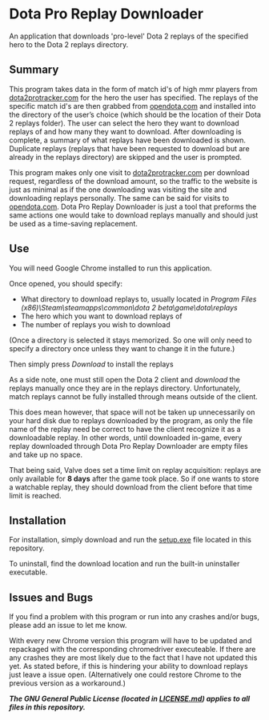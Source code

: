 # Dota Pro Replay Downloader
  An application that downloads 'pro-level' Dota 2 replays of the specified hero to the Dota 2 replays directory.

  ## Summary
  This program takes data in the form of match id's of high mmr players from [dota2protracker.com](https://www.dota2protracker.com/) 
  for the hero the user has specified. The replays of the specific match id's are then grabbed from  [opendota.com](https://www.opendota.com/) 
  and installed into the directory of the user’s choice (which should be the location of their Dota 2 replays folder). The user can select 
  the hero they want to download replays of and how many they want to download. After downloading is complete, a summary of what replays 
  have been downloaded is shown. Duplicate replays (replays that have been requested to download but are already in the replays directory) 
  are skipped and the user is prompted.
  
  This program makes only one visit to [dota2protracker.com](https://www.dota2protracker.com/) per download request, regardless 
  of the download amount, so the traffic to the website is just as minimal as if the one downloading was visiting the site and downloading 
  replays personally. The same can be said for visits to [opendota.com](https://www.opendota.com/). Dota Pro Replay Downloader is just a tool 
  that preforms the same actions one would take to download replays manually and should just be used as a time-saving replacement.
  
  ## Use
  You will need Google Chrome installed to run this application.
  
  Once opened, you should specify:
  - What directory to download replays to, usually located in 
  *Program Files (x86)\Steam\steamapps\common\dota 2 beta\game\dota\replays* 
  - The hero which you want to download replays of
  - The number of replays you wish to download
  
  (Once a directory is selected it stays memorized. So one will only need to specify a directory once unless they want to change it in the future.)

  Then simply press *Download* to install the replays
  
  As a side note, one must still open the Dota 2 client and *download* the replays manually once they are in the replays directory.
  Unfortunately, match replays cannot be fully installed through means outside of the client.
  
  This does mean however, that space will not be taken up unnecessarily on your hard disk due to replays downloaded by the program, 
  as only the file name of the replay need be correct to have the client recognize it as a downloadable replay.
  In other words, until downloaded in-game, every replay downloaded through Dota Pro Replay Downloader are empty files and take up no space.
  
  That being said, Valve does set a time limit on replay acquisition: replays are only available for **8 days** after the game took place.
  So if one wants to store a watchable replay, they should download from the client before that time limit is reached.
  
  ## Installation
  For installation, simply download and run the [setup.exe](setup.exe) file located in this repository.

  To uninstall, find the download location and run the built-in uninstaller executable.
  
  ## Issues and Bugs
  If you find a problem with this program or run into any crashes and/or bugs, please add an issue to let me know.
  
  With every new Chrome version this program will have to be updated and repackaged with the corresponding chromedriver executeable. If
  there are any crashes they are most likely due to the fact that I have not updated this yet. As stated before, if this is hindering your 
  ability to download replays just leave a issue open. (Alternatively one could restore Chrome to the previous version as a workaround.)
  
  
***The GNU General Public License (located in [LICENSE.md](/LICENSE.md)) applies to all files in this repository.***

